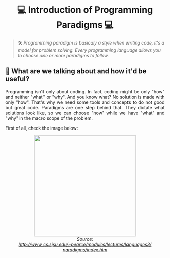 # <h1 align="center"> 💻 Introduction of Programming Paradigms 💻 </h1>

> 🛠️ _Programming paradigm is basicaly a style when writing code, it's a model for problem solving. Every programming language allows you to choose one or more paradigms to follow._

## :pushpin: What are we talking about and how it'd be useful?

<p align="justify">
Programming isn't only about coding. In fact, coding might be only "how" and neither "what" or "why". And you know what? No solution is made with only "how". That's why we need some tools and concepts to do not good but great code. Paradigms are one step behind that. They dictate what solutions look like, so we can choose "how" while we have "what" and "why" in the macro scope of the problem.
</p>

<p align="justify">
First of all, check the image below:
</p>

<div align="center">
  <figure>
    <img src="https://user-images.githubusercontent.com/66320795/122657614-86379f80-d13b-11eb-9798-3d76704c94d4.png" height="320px">
    <br>
    <figcaption>
      <i>
      Source: 
      <a href="http://www.cs.sjsu.edu/~pearce/modules/lectures/languages3/paradigms/index.htm">http://www.cs.sjsu.edu/~pearce/modules/lectures/languages3/paradigms/index.htm<a>
      </i>
    </figcaption>
  </figure>
</div>
